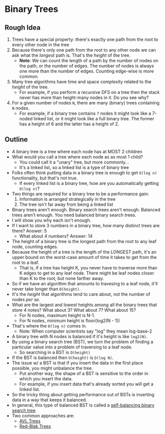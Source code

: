 # Binary Trees

## Rough Idea

1. Trees have a special property: there's exactly one path from the root to every other node in the tree
2. Because there's only one path from the root to any other node we can ask what the *longest* path is. That's the *height* of the tree.
   - **Note**: We can count the length of a path by the number of nodes on the path, or the number of edges. The number of nodes is always one more than the number of edges. Counting edge-wise is more common.
3. Many tree algorithms have time and space complexity related to the *height* of the tree.
   - For example, if you perform a recursive DFS on a tree then the stack never has more than height-many nodes in it. Do you see why?
4. For a given number of nodes `N`, there are many (binary) trees containing `N` nodes.
   - For example, if a binary tree contains `7` nodes it might look like a 7-noded linked list, or it might look like a full binary tree. The former has a height of 6 and the latter has a height of 2.

## Outline

- A binary tree is a tree where each node has at MOST 2 children
- What would you call a tree where each node as as most 1 child?
  - You could call it a "unary" tree, but more commonly...
  - It's a linked list, so a linked list is a type of binary tree
- Folks often think putting data in a binary tree is enough to get `O(log n)` functionality, but that's not true.
  - If every linked list is a binary tree, how are you automatically getting `O(log n)`?
- Two things are required for a binary tree to be a performance gain:
  1. Information is arranged strategically in the tree
  2. The tree isn't far away from being a linked list
- Binary trees aren't enough. Binary search trees aren't enough. Balanced trees aren't enough. You need balanced binary search trees.
- I will show you why each isn't enough.
- If I want to store 3 numbers in a binary tree, how many distinct trees are there? Answer: 5
  - What about 4 numbers? Answer: 14
- The height of a binary tree is the longest path from the root to any leaf node, counting edges.
- Because the height of a tree is the length of the LONGEST path, it's an upper bound on the worst-case amount of time it takes to get from the root to a leaf.
  - That is, if a tree has height K, you never have to traverse more than K edges to get to any leaf node. There might be leaf nodes closer than K to the root, but none farther away.
- So if we have an algorithm that amounts to travesing to a leaf node, it'll never take longer than `O(height)`.
- It's the *height* that algorithms tend to care about, not the number of nodes *per se*.
- What are the largest and lowest heights among all the binary trees that store 4 notes? What about 3? What about 7? What about 15?
  - For N nodes, maximum height is N-1.
  - For N nodes, minimum height is floor(log2(N - 1))
- That's where the `O(log n)` comes in.
  - Note: When computer scientists say "log" they mean log-base-2
- A binary tree with N nodes is balanced if it's height is like `log2(N)`.
- By using a binary search tree (BST), we turn the problem of finding a particular value into a problem of traversing to a leaf node.
  - So searching in a BST is `O(height)`
- If the BST is balanced then `O(height)` is `O(log N)`.
- The issue w/ a BST is that if you insert the data in the first place possible, you might unbalance the tree.
  - Put another way, the shape of a BST is sensitive to the order in which you insert the data.
  - For example, if you insert data that's already sorted you will get a linked list.
- So the tricky thing about getting performance out of BSTs is inserting data in a way that keeps it balanced.
- In general, this type of balanced BST is called a [self-balancing binary search tree](https://en.wikipedia.org/wiki/Self-balancing_binary_search_tree).
- Two common approaches are:
  - [AVL Trees](https://en.wikipedia.org/wiki/AVL_tree)
  - [Red-Blak Trees](https://en.wikipedia.org/wiki/Red%E2%80%93black_tree)
